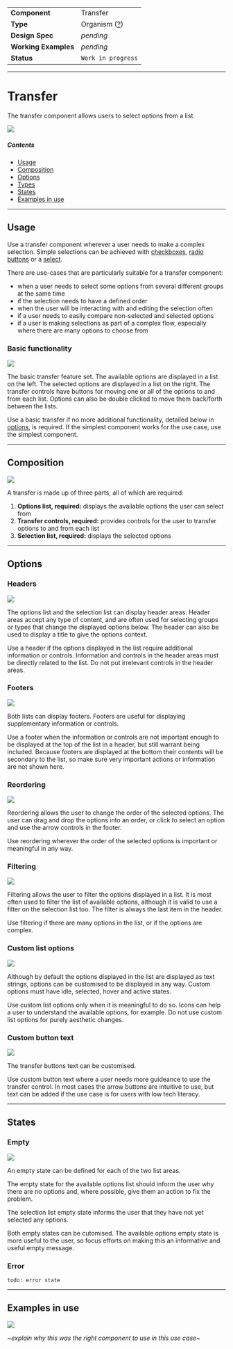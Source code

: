 | |  |
|-------------|------------------|
| **Component** | Transfer |
| **Type** | Organism ([?](http://atomicdesign.bradfrost.com/chapter-2/))|
| **Design Spec** | *pending* |
| **Working Examples** | *pending* |
| **Status** | `Work in progress` |

---

# Transfer

The transfer component allows users to select options from a list.

![](../images/transfer.png)

##### Contents

- [Usage](#usage)
- [Composition](#composition)
- [Options](#options)
- [Types](#types)
- [States](#states)
- [Examples in use](#examples-in-use)

---

## Usage

Use a transfer component wherever a user needs to make a complex selection. Simple selections can be achieved with [checkboxes](../atoms/checkbox.md), [radio buttons](../atoms/radio.md) or a [select](../molecules/select.md).

There are use-cases that are particularly suitable for a transfer component:

- when a user needs to select some options from several different groups at the same time
- if the selection needs to have a defined order
- when the user will be interacting with and editing the selection often
- if a user needs to easily compare non-selected and selected options
- if a user is making selections as part of a complex flow, especially where there are many options to choose from

### Basic functionality

![](../images/transfer.png)

The basic transfer feature set. The available options are displayed in a list on the left. The selected options are displayed in a list on the right. The transfer controls have buttons for moving one or all of the options to and from each list. Options can also be double clicked to move them back/forth between the lists.

Use a basic transfer if no more additional functionality, detailed below in [options](#options), is required. If the simplest component works for the use case, use the simplest component.

---

## Composition

![](../images/composition.png)

A transfer is made up of three parts, all of which are required:

1. **Options list, required:** displays the available options the user can select from
2. **Transfer controls, required:** provides controls for the user to transfer options to and from each list
3. **Selection list, required:** displays the selected options

---

## Options

### Headers

![](../images/transfer-header.png)

The options list and the selection list can display header areas. Header areas accept any type of content, and are often used for selecting groups or types that change the displayed options below. The header can also be used to display a title to give the options context.

Use a header if the options displayed in the list require additional information or controls. Information and controls in the header areas must be directly related to the list. Do not put irrelevant controls in the header areas.

### Footers

![](../images/transfer-footer.png)

Both lists can display footers. Footers are useful for displaying supplementary information or controls.

Use a footer when the information or controls are not important enough to be displayed at the top of the list in a header, but still warrant being included. Because footers are displayed at the bottom their contents will be secondary to the list, so make sure very important actions or information are not shown here.

### Reordering

![](../images/transfer-reorder.png)

Reordering allows the user to change the order of the selected options. The user can drag and drop the options into an order, or click to select an option and use the arrow controls in the footer.

Use reordering wherever the order of the selected options is important or meaningful in any way.

### Filtering

![](../images/transfer-filter.png)

Filtering allows the user to filter the options displayed in a list. It is most often used to filter the list of available options, although it is valid to use a filter on the selection list too. The filter is always the last item in the header.

Use filtering if there are many options in the list, or if the options are complex.

### Custom list options

![](../images/transfer-custom.png)

Although by default the options displayed in the list are displayed as text strings, options can be customised to be displayed in any way. Custom options must have idle, selected, hover and active states.

Use custom list options only when it is meaningful to do so. Icons can help a user to understand the available options, for example. Do not use custom list options for purely aesthetic changes.

### Custom button text

![](../images/transfer-buttons.png)

The transfer buttons text can be customised.

Use custom button text where a user needs more guideance to use the transfer control. In most cases the arrow buttons are intuitive to use, but text can be added if the use case is for users with low tech literacy.

---

## States

### Empty

![](../images/transfer-empty.png)

An empty state can be defined for each of the two list areas.

The empty state for the available options list should inform the user why there are no options and, where possible, give them an action to fix the problem.

The selection list empty state informs the user that they have not yet selected any options.

Both empty states can be cutomised. The available options empty state is more useful to the user, so focus efforts on making this an informative and useful empty message.

### Error

`todo: error state`

---

## Examples in use

![](../images/-example.png)

*~explain why this was the right component to use in this use case~*
